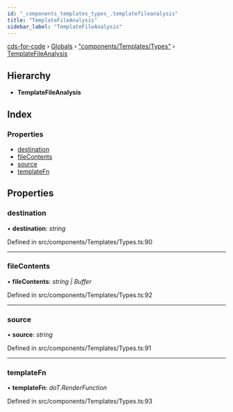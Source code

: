 ```yaml
---
id: "_components_templates_types_.templatefileanalysis"
title: "TemplateFileAnalysis"
sidebar_label: "TemplateFileAnalysis"
---
```


[cds-for-code](../index.md) › [Globals](../globals.md) › ["components/Templates/Types"](../modules/_components_templates_types_.md) › [TemplateFileAnalysis](_components_templates_types_.templatefileanalysis.md)

## Hierarchy

* **TemplateFileAnalysis**

## Index

### Properties

* [destination](_components_templates_types_.templatefileanalysis.md#destination)
* [fileContents](_components_templates_types_.templatefileanalysis.md#filecontents)
* [source](_components_templates_types_.templatefileanalysis.md#source)
* [templateFn](_components_templates_types_.templatefileanalysis.md#templatefn)

## Properties

###  destination

• **destination**: *string*

Defined in src/components/Templates/Types.ts:90

___

###  fileContents

• **fileContents**: *string | Buffer*

Defined in src/components/Templates/Types.ts:92

___

###  source

• **source**: *string*

Defined in src/components/Templates/Types.ts:91

___

###  templateFn

• **templateFn**: *doT.RenderFunction*

Defined in src/components/Templates/Types.ts:93
